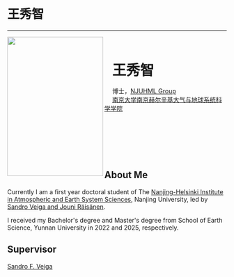 # 王秀智
----

<img align="left" src="/member/picture/wangxiuzhi.jpg" width="220px" height="320px" />

<br><br><br>
&ensp;&ensp; <b><font size="+3" face="楷书"> 王秀智 </font></b><br /><br />
&ensp;&ensp; 博士，[NJUHML Group][NJUHML Group]<br />
&ensp;&ensp; [南京大学南京赫尔辛基大气与地球系统科学学院][]<br /><br />
<br /><br /><br /><br /><br />

## About Me
Currently I am a first year doctoral student of The [Nanjing-Helsinki Institute in Atmospheric and Earth System Sciences][南京大学南京赫尔辛基大气与地球系统科学学院], Nanjing University, led by [Sandro Veiga and Jouni Räisänen][Sandro主页].

I received my Bachelor's degree and Master's degree from School of Earth Science, Yunnan University in 2022 and 2025, respectively.

## Supervisor
[Sandro F. Veiga][Sandro主页]



[南京大学]: https://www.nju.edu.cn/
[南京大学南京赫尔辛基大气与地球系统科学学院]: https://nh.nju.edu.cn/
[南京大学大气科学学院]: https://as.nju.edu.cn/main.htm
[NJUHML Group]: /
[袁慧玲主页]: https://as.nju.edu.cn/60/20/c11339a483360/page.htm
[Sandro主页]:  https://nh.nju.edu.cn/info/1051/6511.htm